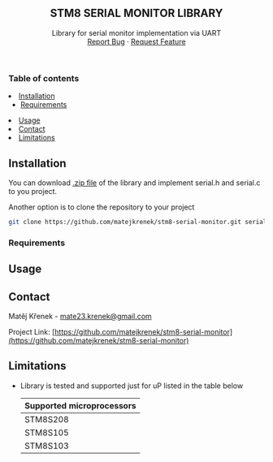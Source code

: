 <a name="readme-top"></a>

<div align="center">
  <h2 align="center">STM8 SERIAL MONITOR LIBRARY</h2>

  <p align="center">
    Library for serial monitor implementation via UART
    <br />
    <a href="https://github.com/matejkrenek/stm8-serial-monitor/issues">Report Bug</a>
    ·
    <a href="https://github.com/matejkrenek/stm8-serial-monitor/issues">Request Feature</a>
  </p>
</div>

<br/>

<!-- TABLE OF CONTENTS -->
### Table of contents
  <li>
    <a href="#installation">Installation</a>
    <ul>
      <li><a href="#requirements">Requirements</a></li>
    </ul>
  </li>
  <li><a href="#usage">Usage</a></li>
  <li><a href="#contact">Contact</a></li>
  <li><a href="#limitations">Limitations</a></li>

<!-- INSTALLATION -->
## Installation

You can download [.zip file](/matejkrenek/stm8-serial-monitor/archive/refs/heads/master.zip) of the library and implement serial.h and serial.c to you project.

Another option is to clone the repository to your project

 ```sh
 git clone https://github.com/matejkrenek/stm8-serial-monitor.git serial
 ```
   
### Requirements


<!-- USAGE EXAMPLES -->
## Usage


<!-- CONTACT -->
## Contact

Matěj Křenek - [mate23.krenek@gmail.com](mailto:mate23.krenek@gmail.com)

Project Link: [https://github.com/matejkrenek/stm8-serial-monitor](https://github.com/matejkrenek/stm8-serial-monitor)

<!-- LIMITATIONS -->
## Limitations

- Library is tested and supported just for uP listed in the table below

  | Supported microprocessors |
  | ------------------------- |
  | STM8S208                  |
  | STM8S105                  |
  | STM8S103                  |

